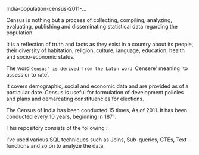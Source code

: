 India-population-census-2011-...

Census is nothing but a process of collecting, compiling, analyzing, evaluating, publishing and disseminating statistical data regarding the population.

It is a reflection of truth and facts as they exist in a country about its people, their diversity of habitation, religion, culture, language, education, health and socio-economic status.

The word `Census' is derived from the Latin word `Censere' meaning `to assess or to rate'.

It covers demographic, social and economic data and are provided as of a particular date. Census is useful for formulation of development policies and plans and demarcating constituencies for elections.

The Census of India has been conducted 15 times, As of 2011. It has been conducted every 10 years, beginning in 1871.

This repository consists of the following :

I've used various SQL techniques such as Joins, Sub-queries, CTEs, Text functions and so on to analyze the data.
